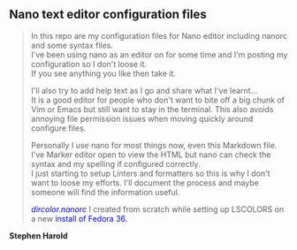 ## Nano text editor configuration files  

> In this repo are my configuration files for Nano editor including nanorc and some syntax files.  
> I've been using nano as an editor on for some time and I'm posting my configuration so I don't loose it.   
> If you see anything you like then take it.  
>  
> I'll also try to add help text as I go and share what I've learnt...  
> It is a good editor for people who don't want to bite off a big chunk of Vim or Emacs but still want to stay in the terminal. This also avoids annoying file permission issues when moving quickly around configure files.  
>  
> Personally I use nano for most things now, even this Markdown file. I've Marker editor open to view the HTML but nano can check the syntax and my spelling if configured correctly.  
> I just starting to setup Linters and formatters so this is why I don't want to loose my efforts.
> I'll document the process and maybe someone will find the information useful.  
>
> <span style="color:blue">_dircolor.nanorc_</span> I created from scratch while setting up LSCOLORS on a new <span style="color:blue">install of Fedora 36.</span>

**Stephen Harold**

